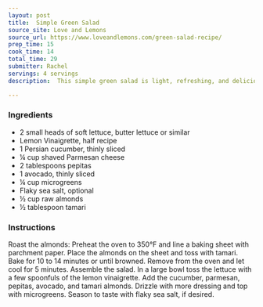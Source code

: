 ```yaml
---
layout: post
title:  Simple Green Salad
source_site: Love and Lemons
source_url: https://www.loveandlemons.com/green-salad-recipe/
prep_time: 15 
cook_time: 14 
total_time: 29
submitter: Rachel
servings: 4 servings
description:  This simple green salad is light, refreshing, and delicious! It's a perfect side salad, as it pairs well with almost anything.

---
```



### Ingredients

 - 2 small heads of soft lettuce, butter lettuce or similar
 - Lemon Vinaigrette, half recipe
 - 1 Persian cucumber, thinly sliced
 - ¼ cup shaved Parmesan cheese
 - 2 tablespoons pepitas
 - 1 avocado, thinly sliced
 - ¼ cup microgreens
 - Flaky sea salt, optional
 - ½ cup raw almonds
 - ½ tablespoon tamari

### Instructions

Roast the almonds: Preheat the oven to 350°F and line a baking sheet with parchment paper. Place the almonds on the sheet and toss with tamari. Bake for 10 to 14 minutes or until browned. Remove from the oven and let cool for 5 minutes.
Assemble the salad. In a large bowl toss the lettuce with a few spoonfuls of the lemon vinaigrette. Add the cucumber, parmesan, pepitas, avocado, and tamari almonds. Drizzle with more dressing and top with microgreens. Season to taste with flaky sea salt, if desired.